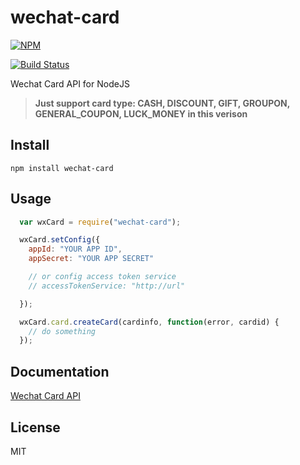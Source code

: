 wechat-card
========================

[![NPM](https://nodei.co/npm/wechat-card.png?downloads=true&downloadRank=true&stars=true)](https://nodei.co/npm/wechat-card/)

[![Build Status](https://travis-ci.org/kenticny/wechat-card.svg?branch=master)](https://travis-ci.org/kenticny/wechat-card)

Wechat Card API for NodeJS 

> **Just support card type: CASH, DISCOUNT, GIFT, GROUPON, GENERAL_COUPON, LUCK_MONEY in this verison**

## Install

    npm install wechat-card

## Usage

```javascript
  var wxCard = require("wechat-card");

  wxCard.setConfig({
    appId: "YOUR APP ID",
    appSecret: "YOUR APP SECRET"

    // or config access token service
    // accessTokenService: "http://url"

  });

  wxCard.card.createCard(cardinfo, function(error, cardid) {
    // do something
  });
```

## Documentation

[Wechat Card API](docs/en-US/index.md)

## License

MIT